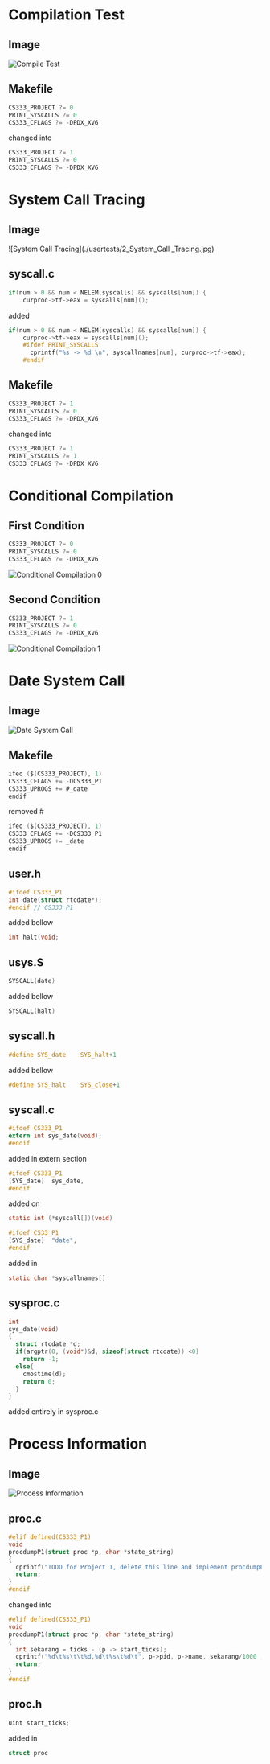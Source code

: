 # Compilation Test

## Image
![Compile Test](./usertests/1_Compilation_Test.jpg)

## Makefile
```c
CS333_PROJECT ?= 0
PRINT_SYSCALLS ?= 0
CS333_CFLAGS ?= -DPDX_XV6
```
changed into
```c
CS333_PROJECT ?= 1
PRINT_SYSCALLS ?= 0
CS333_CFLAGS ?= -DPDX_XV6
```

# System Call Tracing

## Image
![System Call Tracing](./usertests/2_System_Call _Tracing.jpg)

## syscall.c
```c
if(num > 0 && num < NELEM(syscalls) && syscalls[num]) {
    curproc->tf->eax = syscalls[num]();
```
added
```c
if(num > 0 && num < NELEM(syscalls) && syscalls[num]) {
    curproc->tf->eax = syscalls[num]();
    #ifdef PRINT_SYSCALLS
      cprintf("%s -> %d \n", syscallnames[num], curproc->tf->eax);
    #endif
```

## Makefile
```c
CS333_PROJECT ?= 1
PRINT_SYSCALLS ?= 0
CS333_CFLAGS ?= -DPDX_XV6
```
changed into
```c
CS333_PROJECT ?= 1
PRINT_SYSCALLS ?= 1
CS333_CFLAGS ?= -DPDX_XV6
```

# Conditional Compilation

## First Condition
```c
CS333_PROJECT ?= 0
PRINT_SYSCALLS ?= 0
CS333_CFLAGS ?= -DPDX_XV6
```
![Conditional Compilation 0](./usertests/3_Conditional_Compilation_0.jpg)

## Second Condition
```c
CS333_PROJECT ?= 1
PRINT_SYSCALLS ?= 0
CS333_CFLAGS ?= -DPDX_XV6
```
![Conditional Compilation 1](./usertests/3_Conditional_Compilation_1.jpg)

# Date System Call

## Image
![Date System Call](./usertests/4_Date.jpg)

## Makefile
```c
ifeq ($(CS333_PROJECT), 1)
CS333_CFLAGS += -DCS333_P1
CS333_UPROGS += #_date
endif
```
removed #
```c
ifeq ($(CS333_PROJECT), 1)
CS333_CFLAGS += -DCS333_P1
CS333_UPROGS += _date
endif
```

## user.h
```c
#ifdef CS333_P1
int date(struct rtcdate*);
#endif // CS333_P1
```
added bellow
```c
int halt(void;
```

## usys.S
```c
SYSCALL(date)
```
added bellow
```c
SYSCALL(halt)
```

## syscall.h
```c
#define SYS_date	SYS_halt+1
```
added bellow
```c
#define SYS_halt	SYS_close+1
```

## syscall.c
```c
#ifdef CS333_P1
extern int sys_date(void);
#endif
```
added in extern section


```c
#ifdef CS333_P1
[SYS_date]	sys_date,
#endif
```
added on
```c
static int (*syscall[])(void)
```


```c
#ifdef CS33_P1
[SYS_date]	"date",
#endif
```
added in
```c
static char *syscallnames[]
```

## sysproc.c
```c
int
sys_date(void)
{
  struct rtcdate *d;
  if(argptr(0, (void*)&d, sizeof(struct rtcdate)) <0)
    return -1;
  else{
    cmostime(d);
    return 0;
  }
}
```
added entirely in sysproc.c

# Process Information

## Image
![Process Information](./usertests/5_Process_Information.jpg)

## proc.c
```c
#elif defined(CS333_P1)
void
procdumpP1(struct proc *p, char *state_string)
{
  cprintf("TODO for Project 1, delete this line and implement procdumpP1() in proc.c to print a row\n");
  return;
}
#endif
```
changed into
```c
#elif defined(CS333_P1)
void
procdumpP1(struct proc *p, char *state_string)
{
  int sekarang = ticks - (p -> start_ticks);
  cprintf("%d\t%s\t\t%d,%d\t%s\t%d\t", p->pid, p->name, sekarang/1000 , sekarang%1000, states[p->state], p->sz);
  return;
}
#endif
```

## proc.h
```c
uint start_ticks;
```
added in
```c
struct proc
```